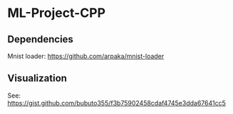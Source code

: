 # ML-Project-CPP


## Dependencies

Mnist loader: https://github.com/arpaka/mnist-loader


## Visualization
See: https://gist.github.com/bubuto355/f3b75902458cdaf4745e3dda67641cc5
